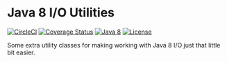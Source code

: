 # Java 8 I/O Utilities

[![CircleCI](https://dl.circleci.com/status-badge/img/gh/evolvedbinary/j8iou/tree/main.svg?style=svg)](https://dl.circleci.com/status-badge/redirect/gh/evolvedbinary/j8iou/tree/main)
[![Coverage Status](https://coveralls.io/repos/github/evolvedbinary/j8io/badge.svg?branch=main)](https://coveralls.io/github/evolvedbinary/j8io?branch=main)
[![Java 8](https://img.shields.io/badge/java-8-blue.svg)](https://adoptopenjdk.net/)
[![License](https://img.shields.io/badge/license-BSD%203-blue.svg)](https://opensource.org/licenses/BSD-3-Clause)


Some extra utility classes for making working with Java 8 I/O just that little bit easier.